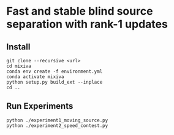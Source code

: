 Fast and stable blind source separation with rank-1 updates
===========================================================

Install
-------

    git clone --recursive <url>
    cd mixiva
    conda env create -f environment.yml
    conda activate mixiva
    python setup.py build_ext --inplace
    cd ..

Run Experiments
---------------

    python ./experiment1_moving_source.py
    python ./experiment2_speed_contest.py
